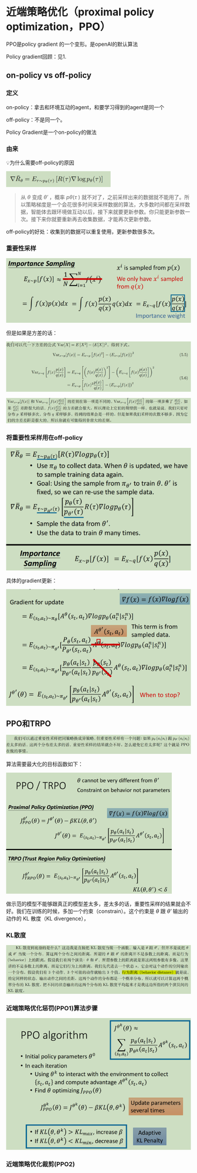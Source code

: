 # 近端策略优化（proximal policy optimization，PPO）

PPO是policy gradient 的一个变形。是openAI的默认算法

Policy gradient回顾：见1.

## on-policy vs off-policy

### 定义

on-policy：拿去和环境互动的agent，和要学习得到的agent是同一个

off-policy：不是同一个。

Policy Gradient是一个on-policy的做法

### 由来

💡为什么需要off-policy的原因

![image-20211215160430642](images/image-20211215160430642.png)

> 从 *θ* 变成 *θ′* ，概率 *pθ*(*τ* ) 就不对了，之前采样出来的数据就不能用了。所以策略梯度是一个会花很多时间来采样数据的算法，大多数时间都在采样数据，智能体去跟环境做互动以后，接下来就要更新参数。你只能更新参数一次。接下来你就要重新再去收集数据，才能再次更新参数。

off-policy的好处：收集到的数据可以重复使用，更新参数很多次。

### 重要性采样

![image-20211215161159265](images/image-20211215161159265.png)

但是如果是方差的话：

![image-20211215170634103](images/image-20211215170634103.png)

![image-20211215170909806](images/image-20211215170909806.png)

### 将重要性采样用在off-policy

![image-20211215175048571](images/image-20211215175048571.png)



具体的gradient更新：

![image-20211215190415230](images/image-20211215190415230.png)



## PPO和TRPO

![image-20211215231525346](images/image-20211215231525346.png)

算法需要最大化的目标函数如下：

<img src="images/image-20211215194427493.png" alt="image-20211215194427493" style="zoom: 67%;" />



做示范的模型不能够跟真正的模型差太多，差太多的话，重要性采样的结果就会不好。我们在训练的时候，多加一个约束（constrain）。这个约束是 *θ* 跟 *θ′* 输出的动作的 KL 散度（KL divergence），

### KL散度

![image-20211215232356316](images/image-20211215232356316.png)



### 近端策略优化惩罚(PPO1)算法步骤

![image-20211215232943841](images/image-20211215232943841.png)



### 近端策略优化裁剪(PPO2)

